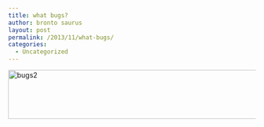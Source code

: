 ```yaml
---
title: what bugs?
author: bronto saurus
layout: post
permalink: /2013/11/what-bugs/
categories:
  - Uncategorized
---
```

[<img src="http://brontosaurusrex.mooo.com/wp-content/uploads/2013/11/bugs2.png" alt="bugs2" width="707" height="100" class="alignleft size-full wp-image-2842" />][1]

 [1]: http://brontosaurusrex.mooo.com/wp-content/uploads/2013/11/bugs2.png